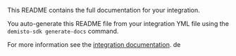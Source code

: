 This README contains the full documentation for your integration.

You auto-generate this README file from your integration YML file using the `demisto-sdk generate-docs` command.

For more information see the [integration documentation](https://xsoar.pan.dev/docs/integrations/integration-docs).
de